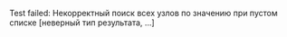 Test failed: Некорректный поиск всех узлов по значению при пустом списке [неверный тип результата, ...]
